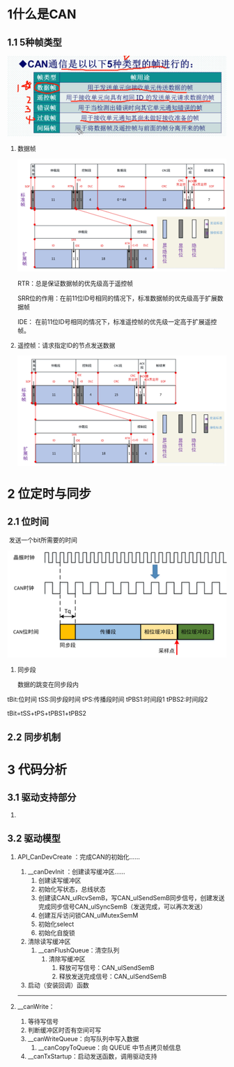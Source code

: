 # 1什么是CAN

## 1.1 5种帧类型

![image-20200219163238108](TyporaImage/Untitled.assets/image-20200219163238108.png)

1. 数据帧

   ![image-20200219195338989](TyporaImage/Untitled.assets/image-20200219195338989.png)

   RTR：总是保证数据帧的优先级高于遥控帧

   SRR位的作用：在前11位ID号相同的情况下，标准数据帧的优先级高于扩展数据帧

   IDE： 在前11位ID号相同的情况下，标准遥控帧的优先级一定高于扩展遥控帧。

2. 遥控帧：请求指定ID的节点发送数据

   ![image-20200219195441941](TyporaImage/Untitled.assets/image-20200219195441941.png)




# 2 位定时与同步

## 2.1 位时间

​		发送一个bit所需要的时间

![image-20200220173854358](TyporaImage/Untitled.assets/image-20200220173854358.png)

1. 同步段

   数据的跳变在同步段内

tBit:位时间
tSS:同步段时间
tPS:传播段时间
tPBS1:时间段1
tPBS2:时间段2

tBit=tSS+tPS+tPBS1+tPBS2

## 2.2 同步机制

# 3 代码分析

## 3.1 驱动支持部分

1. 

## 3.2 驱动模型

1. API_CanDevCreate ：完成CAN的初始化……

   1. __canDevInit ：创建读写缓冲区……
      1. 创建读写缓冲区
      2. 初始化写状态，总线状态
      3. 创建读CAN_ulRcvSemB，写CAN_ulSendSemB同步信号，创建发送完成同步信号CAN_ulSyncSemB（发送完成，可以再次发送）
      4. 创建互斥访问锁CAN_ulMutexSemM
      5. 初始化select
      6. 初始化自旋锁
   2. 清除读写缓冲区
      1. __canFlushQueue：清空队列
         1. 清除写缓冲区
            1. 释放可写信号：CAN_ulSendSemB
            2. 释放发送完成信号：CAN_ulSendSemB
   3. 启动（安装回调）函数

   ------

   

2. __canWrite：

   1. 等待写信号
   2. 判断缓冲区时否有空间可写
   3. __canWriteQueue：向写队列中写入数据
      1. __canCopyToQueue：向 QUEUE 中节点拷贝帧信息
   4. __canTxStartup：启动发送函数，调用驱动支持